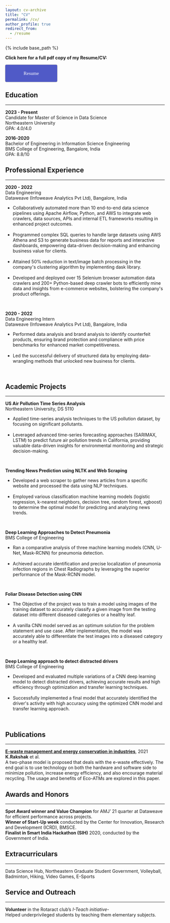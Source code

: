 ```yaml
---
layout: cv-archive
title: "CV"
permalink: /cv/
author_profile: true
redirect_from:
  - /resume
---
```


<style>
a.uline {text-decoration:underline;}
</style>

{% include base_path %}

<!-- <a href="../files/Rakshak Kunchum Resume.pdf" class="uline">Click here for a full pdf copy of my CV</a> -->

<p><b>Click here for a full pdf copy of my Resume/CV:</b></p>

<style type="text/css">
.maxbutton {
  position: relative;
  text-decoration: none;
  display: inline-block;
  vertical-align: middle;
  width: 160px;
  height: 50px;
  border: 2px solid #505ac7;
  border-radius: 4px 4px 4px 4px;
  background-color: #505ac7;
  box-shadow: 0px 0px 2px 0px #333333;
}
.maxbutton:hover {
  border-color: #505ac7;
  background-color: white;
  box-shadow: 0px 0px 2px 0px #333333;
}
.maxbutton .mb-text {
  color: #ffffff;
  font-family: Tahoma;
  font-size: 15px;
  text-align: center;
  font-style: normal;
  font-weight: normal;
  line-height: 1em;
  box-sizing: border-box;
  display: block;
  background-color: unset;
  position: relative;
  padding: 18px 0px 0px 0px;
}
.maxbutton:hover .mb-text {
  color: #505ac7;
}
</style>

<a class="maxbutton" target="_blank" rel="noopener" href="../files/Rakshak Kunchum Resume.pdf" data-maxbuttoncounter="{&quot;button_id&quot;:969338,&quot;url&quot;:&quot;..\/files\/Rakshak Kunchum.pdf&quot;,&quot;check&quot;:&quot;Fma8TXAF&quot;}" data-maxbuttonpage="{&quot;id&quot;:false,&quot;type&quot;:false}"><span class='mb-text' >Resume</span></a>


## Education
---
**2023 - Present**<br>
Candidate for Master of Science in Data Science<br>
Northeastern University<br>
GPA: 4.0/4.0<br>

**2016-2020**<br>
Bachelor of Engineering in Information Science Engineering<br>
BMS College of Engineering, Bangalore, India<br>
GPA: 8.8/10<br>

## Professional Experience
---

**2020 - 2022**<br>
Data Engineering<br>
Dataweave (Infoweave Analytics Pvt Ltd), Bangalore, India<br>
<ul><li>Collaboratively automated more than 10 end-to-end data science pipelines using Apache Airflow, Python, and AWS to integrate web crawlers, data sources, APIs and internal ETL frameworks resulting in enhanced project outcomes.</li><br>
<li>Programmed complex SQL queries to handle large datasets using AWS Athena and S3 to generate business data for reports and interactive dashboards, empowering data-driven decision-making and enhancing business value for clients.</li><br>
<li>Attained 50% reduction in text/image batch processing in the company's clustering algorithm by implementing dask library.</li><br>
<li>Developed and deployed over 15 Selenium browser automation data crawlers and 200+ Python-based deep crawler bots to efficiently mine data and insights from e-commerce websites, bolstering the company's product offerings.</li></ul><br>

**2020 - 2022**<br>
Data Engineering Intern<br>
Dataweave (Infoweave Analytics Pvt Ltd), Bangalore, India<br>
<ul><li>Performed data analysis and brand analysis to identify counterfeit products, ensuring brand protection and compliance with price benchmarks for enhanced market competitiveness.</li><br>
<li>Led the successful delivery of structured data by employing data-wrangling methods that unlocked new business for clients.</li></ul><br>

## Academic Projects
---

**US Air Pollution Time Series Analysis**<br>
Northeastern University, DS 5110<br>
<ul><li>Applied time-series analysis techniques to the US pollution dataset, by focusing on significant pollutants.</li><br>
<li>Leveraged advanced time-series forecasting approaches (SARIMAX, LSTM) to predict future air pollution trends in California, providing valuable data-driven insights for environmental monitoring and strategic decision-making.</li></ul><br>

**Trending News Prediction using NLTK and Web Scraping**<br>
<ul><li>Developed a web scraper to gather news articles from a specific website and processed the data using NLP techniques.</li><br>
<li>Employed various classification machine learning models (logistic regression, k-nearest neighbors, decision tree, random forest, xgboost) to determine the optimal model for predicting and analyzing news trends.</li></ul><br>

**Deep Learning Approaches to Detect Pneumonia**<br>
BMS College of Engineering<br>
<ul><li>Ran a comparative analysis of three machine learning models (CNN, U-Net, Mask-RCNN) for pneumonia detection.</li><br>
<li>Achieved accurate identification and precise localization of pneumonia infection regions in Chest Radiographs by leveraging the superior performance of the Mask-RCNN model.</li></ul><br>

**Foliar Disease Detection using CNN**<br>
<ul><li>The Objective of the project was to train a model using images of the training dataset to accurately classify a given image from the testing dataset into different diseased categories or a healthy leaf.</li><br>
<li>A vanilla CNN model served as an optimum solution for the problem statement and use case. After implementation, the model was accurately able to differentiate the test images into a diseased category or a healthy leaf.</li></ul><br>

**Deep Learning approach to detect distracted drivers**<br>
BMS College of Engineering<br>
<ul><li>Developed and evaluated multiple variations of a CNN deep learning model to detect distracted drivers, achieving accurate results and high efficiency through optimization and transfer learning techniques.</li><br>
<li>Successfully implemented a final model that accurately identified the driver's activity with high accuracy using the optimized CNN model and transfer learning approach.</li></ul><br>

## Publications
---
<a href="https://www.taylorfrancis.com/chapters/edit/10.1201/9781003167488-15/waste-management-energy-conservation-industries-shreyas-rakshak-singh-bhat-anitha" class="uline"><b>E-waste management and energy conservation in industries</b></a>, 2021<br>
**K.Rakshak** et al.<br>
A two-phase model is proposed that deals with the e-waste effectively. The end goal is to use technology on both the hardware and software side to minimize pollution, increase energy efficiency, and also encourage material recycling. The usage and benefits of Eco-ATMs are explored in this paper.<br>

## Awards and Honors
---
**Spot Award winner and Value Champion** for AMJ’ 21 quarter at Dataweave for efficient performance across projects.<br>
**Winner of Start-Up week** conducted by the Center for Innovation, Research and Development (ICRD), BMSCE.<br>
**Finalist in Smart India Hackathon (SIH)** 2020, conducted by the Government of India.<br>

## Extracurriculars
---
Data Science Hub, Northeastern Graduate Student Government, Volleyball, Badminton, Hiking, Video Games, E-Sports<br>

## Service and Outreach
---
**Volunteer** in the Rotaract club’s *I-Teach initiative*-<br>
Helped underprivileged students by teaching them elementary subjects.<br>
